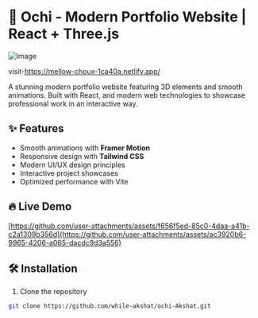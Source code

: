 # 🚀 Ochi - Modern Portfolio Website | React + Three.js

![Image](https://github.com/user-attachments/assets/e794b7ab-f743-4177-8759-ad3dd4079a33)


visit-https://mellow-choux-1ca40a.netlify.app/

A stunning modern portfolio website featuring 3D elements and smooth animations. Built with React, and modern web technologies to showcase professional work in an interactive way.

## ✨ Features


- Smooth animations with **Framer Motion**
- Responsive design with **Tailwind CSS**
- Modern UI/UX design principles
- Interactive project showcases
- Optimized performance with Vite

## 🔥 Live Demo

[https://github.com/user-attachments/assets/f656f5ed-85c0-4daa-a41b-c2a1309b356d](https://github.com/user-attachments/assets/ac3920b6-9965-4206-a065-dacdc9d3a556)

## 🛠️ Installation

1. Clone the repository
```bash
git clone https://github.com/while-akshat/ochi-Akshat.git
